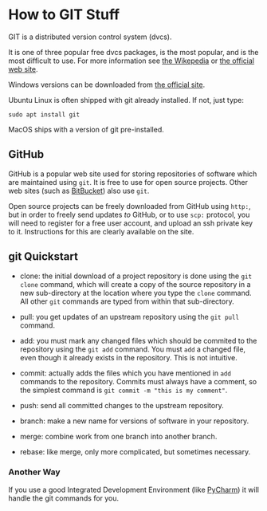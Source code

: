 # How to GIT Stuff

GIT is a distributed version control system (dvcs).

It is one of three popular free dvcs packages, is the most popular,
and is the most difficult to use. For more information see 
[the Wikepedia](https://en.wikipedia.org/wiki/Git) or
[the official web site](https://git-scm.com/).

Windows versions can be downloaded from
[the official site](https://git-scm.com/downloads).

Ubuntu Linux is often shipped with git already installed.  If not,
just type:

    sudo apt install git
    
MacOS ships with a version of git pre-installed.

## GitHub

GitHub is a popular web site used for storing repositories of software
which are maintained using `git`.  It is free to use for open source
projects. Other web sites (such as [BitBucket](https://bitbucket.org/))
also use `git`.  

Open source projects can be freely downloaded from GitHub using `http:`,
but in order to freely send updates _to_ GitHub, or to use `scp:` protocol,
you will need to register for a free user account, and upload an ssh private
key to it. Instructions for this are clearly available on the site.

## git Quickstart

- clone: the initial download of a project repository is done using the
`git clone` command, which will create a copy of the source repository in
a new sub-directory at the location where you type the `clone` command.  All other 
`git` commands are typed from within that sub-directory.

- pull: you get updates of an upstream repository using the `git pull` command. 

- add: you must mark any changed files which should be commited to the repository
using the `git add` command.  You must `add` a changed file, even though it already
exists in the repository. This is not intuitive.

- commit: actually adds the files which you have mentioned in `add` commands
to the repository.  Commits must always have a comment, so the simplest command
is `git commit -m "this is my comment"`.

- push: send all committed changes to the upstream repository.

- branch: make a new name for versions of software in your repository.

- merge: combine work from one branch into another branch.

- rebase: like merge, only more complicated, but sometimes necessary.

### Another Way

If you use a good Integrated Development Environment 
(like [PyCharm](https://www.jetbrains.com/pycharm/))
it will handle the git commands for you.
